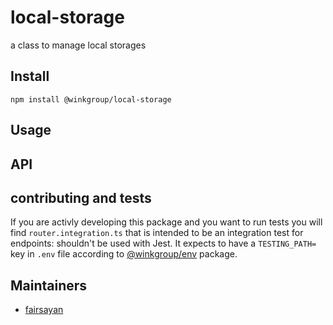 # local-storage
a class to manage local storages

## Install
```
npm install @winkgroup/local-storage
```

## Usage
## API

## contributing and tests
If you are activly developing this package and you want to run tests you will find `router.integration.ts` that is intended to be an integration test for endpoints: shouldn't be used with Jest. It expects to have a `TESTING_PATH=` key in `.env` file according to [@winkgroup/env](https://www.npmjs.com/package/@winkgroup/env) package.

## Maintainers
* [fairsayan](https://github.com/fairsayan)